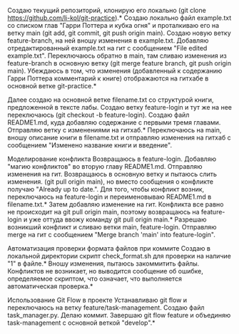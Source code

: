 Создаю текущий репозиторий, клонирую его локально (git clone https://github.com/li-kol/git-practice).* Создаю локально файл example.txt со списком глав "Гарри Поттера и кубка огня" и проталкиваю его на ветку main (git add, git commit, git push origin main). Создаю новую ветку feature-branch, на ней вношу изменения в example.txt. Добавляю отредактированный example.txt на гит с сообщением "File edited example.txt". Переключаюсь обратно в main, там сливаю изменения из feature-branch в основную ветку (git merge feature branch, git push origin main). Убеждаюсь в том, что изменения (добавленный к содержанию Гарри Поттера комментарий к книге) отображаются на гитхабе в основной ветке git-practice.*

Далее создаю на основной ветке filename.txt со структурой книги, предложенной в тексте лабы. Создаю ветку feature-login и тут же на нее переключаюсь (git checkout -b feature-login). Создаю файл README1.md, куда добавляю содержание с первыми тремя главами. Отправляю ветку с изменениями на гитхаб.* Переключаюсь на main, вношу описание книги в filename.txt и отправляю изменения на гитхаб с сообщением "Изменено название книги и введение".

Моделирование конфликта
Возвращаюсь в feature-login. Добавляю "магию конфликтов" во вторую главу README1.md. Отправляю изменения на гит. Возвращаюсь в основную ветку и пытаюсь слить изменения. (git pull origin main), но вместо сообщения о конфликте получаю "Already up to date.". Для того, чтобы конфликт возник, переключаюсь на feature-login и переименовываю README1.md в filename.txt.* Затем добавляю изменение на гит. Конфликта все равно не происходит на git pull origin main, поэтому возвращаюсь на feature-login и уже оттуда ввожу команду git pull origin main.* Разрешаю возникший конфликт и сливаю ветки main, feature-login. Отправляю merge на гит с сообщением "Merge branch 'main' into feature-login".

Автоматизация проверки формата файлов при коммите
Создаю в локальной директории скрипт check_format.sh для проверки на наличие "1" в файле.* Вношу изменения, пытаюсь закоммитить файлы. Конфликтов не возникает, но выводится сообщение об ошибке, определяемое скриптом, что означает, что выполняется автоматическая проверка.*

Использование Git Flow в проекте
Устанавливаю git flow и переключаюсь на ветку feature/task-management. Создаю файл task_manager.py. Делаю коммит. Завершаю git flow feature и объединяю task-management с основной веткой "develop".*


